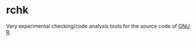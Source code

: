 rchk
====

Very experimental checking/code analysis tools for the source code of 
[GNU R](http://www.r-project.org/).
